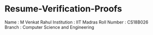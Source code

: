 # Resume-Verification-Proofs

Name : M Venkat Rahul
Institution : IIT Madras
Roll Number : CS18B026
Branch : Computer Science and Engineering

